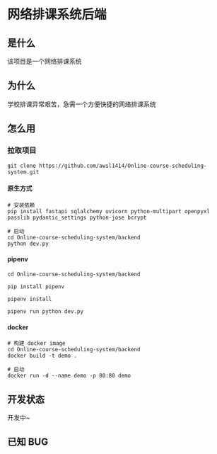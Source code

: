 # 网络排课系统后端

## 是什么

该项目是一个网络排课系统

## 为什么

学校排课异常艰苦，急需一个方便快捷的网络排课系统

## 怎么用

### 拉取项目

```
git clone https://github.com/awsl1414/Online-course-scheduling-system.git
```

#### 原生方式

```shell
# 安装依赖
pip install fastapi sqlalchemy uvicorn python-multipart openpyxl passlib pydantic_settings python-jose bcrypt

# 启动
cd Online-course-scheduling-system/backend
python dev.py
```

#### pipenv
```shell
cd Online-course-scheduling-system/backend

pip install pipenv

pipenv install

pipenv run python dev.py
```


#### docker

```shell
# 构建 docker image
cd Online-course-scheduling-system/backend
docker build -t demo .

# 启动 
docker run -d --name demo -p 80:80 demo
```

## 开发状态

开发中~

## 已知 BUG


